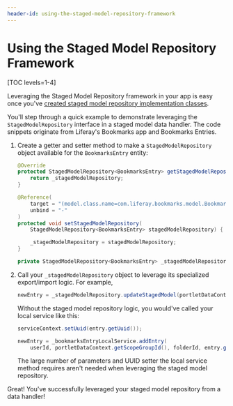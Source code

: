 ```yaml
---
header-id: using-the-staged-model-repository-framework
---
```


# Using the Staged Model Repository Framework

[TOC levels=1-4]

Leveraging the Staged Model Repository framework in your app is easy once you've
[created staged model repository implementation classes](/docs/7-2/frameworks/-/knowledge_base/f/implementing-the-staged-model-repository-framework).

You'll step through a quick example to demonstrate leveraging the
`StagedModelRepository` interface in a staged model data handler. The code
snippets originate from Liferay's Bookmarks app and Bookmarks Entries.

1.  Create a getter and setter method to make a `StagedModelRepository` object
    available for the `BookmarksEntry` entity:

    ```java
    @Override
    protected StagedModelRepository<BookmarksEntry> getStagedModelRepository() {
        return _stagedModelRepository;
    }

    @Reference(
        target = "(model.class.name=com.liferay.bookmarks.model.BookmarksEntry)",
        unbind = "-"
    )
    protected void setStagedModelRepository(
        StagedModelRepository<BookmarksEntry> stagedModelRepository) {

        _stagedModelRepository = stagedModelRepository;
    }

    private StagedModelRepository<BookmarksEntry> _stagedModelRepository;
    ```

2.  Call your `_stagedModelRepository` object to leverage its specialized
    export/import logic. For example,

    ```java
    newEntry = _stagedModelRepository.updateStagedModel(portletDataContext, importedEntry);
    ```

    Without the staged model repository logic, you would've called your local
    service like this:

    ```java
    serviceContext.setUuid(entry.getUuid());

    newEntry = _bookmarksEntryLocalService.addEntry(
        userId, portletDataContext.getScopeGroupId(), folderId, entry.getName(), entry.getUrl(), entry.getDescription(), serviceContext);
    ```

    The large number of parameters and UUID setter the local service method
    requires aren't needed when leveraging the staged model repository.

Great! You've successfully leveraged your staged model repository from a data
handler!
